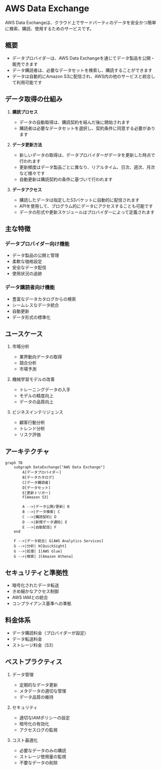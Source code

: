 # AWS Data Exchange

AWS Data Exchangeは、クラウド上でサードパーティのデータを安全かつ簡単に検索、購読、使用するためのサービスです。

## 概要

- データプロバイダーは、AWS Data Exchangeを通じてデータ製品を公開・販売できます
- データ購読者は、必要なデータセットを検索し、購読することができます
- データは自動的にAmazon S3に配信され、AWS内の他のサービスと統合して利用可能です

## データ取得の仕組み

1. **購読プロセス**
   - データの自動取得は、購読契約を結んだ後に開始されます
   - 購読者は必要なデータセットを選択し、契約条件に同意する必要があります

2. **データ更新方法**
   - 新しいデータの取得は、データプロバイダーがデータを更新した時点で行われます
   - 更新頻度はデータ製品ごとに異なり、リアルタイム、日次、週次、月次など様々です
   - 自動更新は購読契約の条件に基づいて行われます

3. **データアクセス**
   - 購読したデータは指定したS3バケットに自動的に配信されます
   - APIを使用して、プログラム的にデータにアクセスすることも可能です
   - データの形式や更新スケジュールはプロバイダーによって定義されます

## 主な特徴

### データプロバイダー向け機能
- データ製品の公開と管理
- 柔軟な価格設定
- 安全なデータ配信
- 使用状況の追跡

### データ購読者向け機能
- 豊富なデータカタログからの検索
- シームレスなデータ統合
- 自動更新
- データ形式の標準化

## ユースケース

1. 市場分析
   - 業界動向データの取得
   - 競合分析
   - 市場予測

2. 機械学習モデルの改善
   - トレーニングデータの入手
   - モデルの精度向上
   - データの品質向上

3. ビジネスインテリジェンス
   - 顧客行動分析
   - トレンド分析
   - リスク評価

## アーキテクチャ

```mermaid
graph TB
    subgraph DataExchange["AWS Data Exchange"]
        A[データプロバイダー]
        B[データカタログ]
        C[データ購読者]
        D[データセット]
        E[更新トリガー]
        F[Amazon S3]
        
        A -->|データ公開/更新| B
        B -->|データ検索| C
        C -->|購読契約| D
        D -->|新規データ通知| E
        E -->|自動配信| F
    end
    
    F -->|データ統合| G[AWS Analytics Services]
    G -->|分析| H[QuickSight]
    G -->|処理| I[AWS Glue]
    G -->|検索| J[Amazon Athena]
```

## セキュリティと準拠性

- 暗号化されたデータ転送
- きめ細かなアクセス制御
- AWS IAMとの統合
- コンプライアンス基準への準拠

## 料金体系

- データ購読料金（プロバイダーが設定）
- データ転送料金
- ストレージ料金（S3）

## ベストプラクティス

1. データ管理
   - 定期的なデータ更新
   - メタデータの適切な管理
   - データ品質の維持

2. セキュリティ
   - 適切なIAMポリシーの設定
   - 暗号化の有効化
   - アクセスログの監視

3. コスト最適化
   - 必要なデータのみの購読
   - ストレージ使用量の監視
   - 不要なデータの削除

